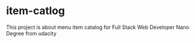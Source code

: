 # item-catlog
This project is about menu item catalog for Full Stack Web Developer Nano Degree from udacity
